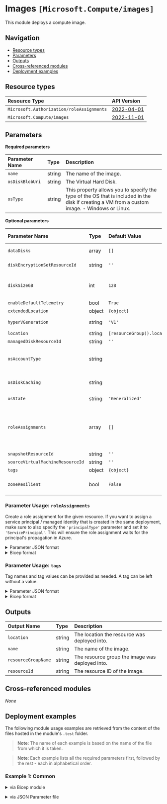 # Images `[Microsoft.Compute/images]`

This module deploys a compute image.

## Navigation

- [Resource types](#Resource-types)
- [Parameters](#Parameters)
- [Outputs](#Outputs)
- [Cross-referenced modules](#Cross-referenced-modules)
- [Deployment examples](#Deployment-examples)

## Resource types

| Resource Type | API Version |
| :-- | :-- |
| `Microsoft.Authorization/roleAssignments` | [2022-04-01](https://learn.microsoft.com/en-us/azure/templates/Microsoft.Authorization/2022-04-01/roleAssignments) |
| `Microsoft.Compute/images` | [2022-11-01](https://learn.microsoft.com/en-us/azure/templates/Microsoft.Compute/2022-11-01/images) |

## Parameters

**Required parameters**

| Parameter Name | Type | Description |
| :-- | :-- | :-- |
| `name` | string | The name of the image. |
| `osDiskBlobUri` | string | The Virtual Hard Disk. |
| `osType` | string | This property allows you to specify the type of the OS that is included in the disk if creating a VM from a custom image. - Windows or Linux. |

**Optional parameters**

| Parameter Name | Type | Default Value | Allowed Values | Description |
| :-- | :-- | :-- | :-- | :-- |
| `dataDisks` | array | `[]` |  | Specifies the parameters that are used to add a data disk to a virtual machine. |
| `diskEncryptionSetResourceId` | string | `''` |  | Specifies the customer managed disk encryption set resource ID for the managed image disk. |
| `diskSizeGB` | int | `128` |  | Specifies the size of empty data disks in gigabytes. This element can be used to overwrite the name of the disk in a virtual machine image. This value cannot be larger than 1023 GB. |
| `enableDefaultTelemetry` | bool | `True` |  | Enable telemetry via a Globally Unique Identifier (GUID). |
| `extendedLocation` | object | `{object}` |  | The extended location of the Image. |
| `hyperVGeneration` | string | `'V1'` |  | Gets the HyperVGenerationType of the VirtualMachine created from the image. - V1 or V2. |
| `location` | string | `[resourceGroup().location]` |  | Location for all resources. |
| `managedDiskResourceId` | string | `''` |  | The managedDisk. |
| `osAccountType` | string |  |  | Specifies the storage account type for the managed disk. NOTE: UltraSSD_LRS can only be used with data disks, it cannot be used with OS Disk. - Standard_LRS, Premium_LRS, StandardSSD_LRS, UltraSSD_LRS. |
| `osDiskCaching` | string |  |  | Specifies the caching requirements. Default: None for Standard storage. ReadOnly for Premium storage. - None, ReadOnly, ReadWrite. |
| `osState` | string | `'Generalized'` | `[Generalized, Specialized]` | The OS State. For managed images, use Generalized. |
| `roleAssignments` | array | `[]` |  | Array of role assignment objects that contain the 'roleDefinitionIdOrName' and 'principalId' to define RBAC role assignments on this resource. In the roleDefinitionIdOrName attribute, you can provide either the display name of the role definition, or its fully qualified ID in the following format: '/providers/Microsoft.Authorization/roleDefinitions/c2f4ef07-c644-48eb-af81-4b1b4947fb11'. |
| `snapshotResourceId` | string | `''` |  | The snapshot resource ID. |
| `sourceVirtualMachineResourceId` | string | `''` |  | The source virtual machine from which Image is created. |
| `tags` | object | `{object}` |  | Tags of the resource. |
| `zoneResilient` | bool | `False` |  | Default is false. Specifies whether an image is zone resilient or not. Zone resilient images can be created only in regions that provide Zone Redundant Storage (ZRS). |


### Parameter Usage: `roleAssignments`

Create a role assignment for the given resource. If you want to assign a service principal / managed identity that is created in the same deployment, make sure to also specify the `'principalType'` parameter and set it to `'ServicePrincipal'`. This will ensure the role assignment waits for the principal's propagation in Azure.

<details>

<summary>Parameter JSON format</summary>

```json
"roleAssignments": {
    "value": [
        {
            "roleDefinitionIdOrName": "Reader",
            "description": "Reader Role Assignment",
            "principalIds": [
                "12345678-1234-1234-1234-123456789012", // object 1
                "78945612-1234-1234-1234-123456789012" // object 2
            ]
        },
        {
            "roleDefinitionIdOrName": "/providers/Microsoft.Authorization/roleDefinitions/c2f4ef07-c644-48eb-af81-4b1b4947fb11",
            "principalIds": [
                "12345678-1234-1234-1234-123456789012" // object 1
            ],
            "principalType": "ServicePrincipal"
        }
    ]
}
```

</details>

<details>

<summary>Bicep format</summary>

```bicep
roleAssignments: [
    {
        roleDefinitionIdOrName: 'Reader'
        description: 'Reader Role Assignment'
        principalIds: [
            '12345678-1234-1234-1234-123456789012' // object 1
            '78945612-1234-1234-1234-123456789012' // object 2
        ]
    }
    {
        roleDefinitionIdOrName: '/providers/Microsoft.Authorization/roleDefinitions/c2f4ef07-c644-48eb-af81-4b1b4947fb11'
        principalIds: [
            '12345678-1234-1234-1234-123456789012' // object 1
        ]
        principalType: 'ServicePrincipal'
    }
]
```

</details>
<p>

### Parameter Usage: `tags`

Tag names and tag values can be provided as needed. A tag can be left without a value.

<details>

<summary>Parameter JSON format</summary>

```json
"tags": {
    "value": {
        "Environment": "Non-Prod",
        "Contact": "test.user@testcompany.com",
        "PurchaseOrder": "1234",
        "CostCenter": "7890",
        "ServiceName": "DeploymentValidation",
        "Role": "DeploymentValidation"
    }
}
```

</details>

<details>

<summary>Bicep format</summary>

```bicep
tags: {
    Environment: 'Non-Prod'
    Contact: 'test.user@testcompany.com'
    PurchaseOrder: '1234'
    CostCenter: '7890'
    ServiceName: 'DeploymentValidation'
    Role: 'DeploymentValidation'
}
```

</details>
<p>

## Outputs

| Output Name | Type | Description |
| :-- | :-- | :-- |
| `location` | string | The location the resource was deployed into. |
| `name` | string | The name of the image. |
| `resourceGroupName` | string | The resource group the image was deployed into. |
| `resourceId` | string | The resource ID of the image. |

## Cross-referenced modules

_None_

## Deployment examples

The following module usage examples are retrieved from the content of the files hosted in the module's `.test` folder.
   >**Note**: The name of each example is based on the name of the file from which it is taken.

   >**Note**: Each example lists all the required parameters first, followed by the rest - each in alphabetical order.

<h3>Example 1: Common</h3>

<details>

<summary>via Bicep module</summary>

```bicep
module images './Microsoft.Compute/images/main.bicep' = {
  name: '${uniqueString(deployment().name, location)}-test-cicom'
  params: {
    // Required parameters
    name: '<<namePrefix>>cicom001'
    osAccountType: 'Premium_LRS'
    osDiskBlobUri: '<osDiskBlobUri>'
    osDiskCaching: 'ReadWrite'
    osType: 'Windows'
    // Non-required parameters
    diskEncryptionSetResourceId: '<diskEncryptionSetResourceId>'
    diskSizeGB: 128
    enableDefaultTelemetry: '<enableDefaultTelemetry>'
    hyperVGeneration: 'V1'
    osState: 'Generalized'
    roleAssignments: [
      {
        principalIds: [
          '<managedIdentityPrincipalId>'
        ]
        principalType: 'ServicePrincipal'
        roleDefinitionIdOrName: 'Reader'
      }
    ]
    tags: {
      tagA: 'You\'re it'
      tagB: 'Player'
    }
    zoneResilient: true
  }
}
```

</details>
<p>

<details>

<summary>via JSON Parameter file</summary>

```json
{
  "$schema": "https://schema.management.azure.com/schemas/2019-04-01/deploymentParameters.json#",
  "contentVersion": "1.0.0.0",
  "parameters": {
    // Required parameters
    "name": {
      "value": "<<namePrefix>>cicom001"
    },
    "osAccountType": {
      "value": "Premium_LRS"
    },
    "osDiskBlobUri": {
      "value": "<osDiskBlobUri>"
    },
    "osDiskCaching": {
      "value": "ReadWrite"
    },
    "osType": {
      "value": "Windows"
    },
    // Non-required parameters
    "diskEncryptionSetResourceId": {
      "value": "<diskEncryptionSetResourceId>"
    },
    "diskSizeGB": {
      "value": 128
    },
    "enableDefaultTelemetry": {
      "value": "<enableDefaultTelemetry>"
    },
    "hyperVGeneration": {
      "value": "V1"
    },
    "osState": {
      "value": "Generalized"
    },
    "roleAssignments": {
      "value": [
        {
          "principalIds": [
            "<managedIdentityPrincipalId>"
          ],
          "principalType": "ServicePrincipal",
          "roleDefinitionIdOrName": "Reader"
        }
      ]
    },
    "tags": {
      "value": {
        "tagA": "You\"re it",
        "tagB": "Player"
      }
    },
    "zoneResilient": {
      "value": true
    }
  }
}
```

</details>
<p>
